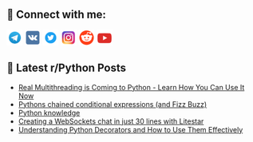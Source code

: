 ## 🔎 Connect with me:
[<img src="https://github.com/bullbesh/bullbesh/blob/main/images/Telegram.png" width="32" height="32" />](https://t.me/bullbesh)
[<img src="https://github.com/bullbesh/bullbesh/blob/main/images/VK.png" width="32" height="32" />](https://vk.com/bullbesh)
[<img src="https://github.com/bullbesh/bullbesh/blob/main/images/Twitter.png" width="32" height="32" />](https://twitter.com/bullbesh1)
[<img src="https://github.com/bullbesh/bullbesh/blob/main/images/Instagram.png" width="32" height="32" />](https://www.instagram.com/bullbesh)
[<img src="https://github.com/bullbesh/bullbesh/blob/main/images/Reddit.png" width="32" height="32" />](https://www.reddit.com/user/bullbesh)
[<img src="https://github.com/bullbesh/bullbesh/blob/main/images/YouTube.png" width="32" height="32" />](https://www.youtube.com/channel/UCtfjRs6uzgq5mfm8S06WTcg)

## 📕 Latest r/Python Posts
<!-- BLOG-POST-LIST:START -->
- [Real Multithreading is Coming to Python - Learn How You Can Use It Now](https://www.reddit.com/r/Python/comments/13heek6/real_multithreading_is_coming_to_python_learn_how/)
- [Pythons chained conditional expressions &lpar;and Fizz Buzz&rpar;](https://www.reddit.com/r/Python/comments/13hd4k4/pythons_chained_conditional_expressions_and_fizz/)
- [Python knowledge](https://www.reddit.com/r/Python/comments/13hcwes/python_knowledge/)
- [Creating a WebSockets chat in just 30 lines with Litestar](https://www.reddit.com/r/Python/comments/13hcmuu/creating_a_websockets_chat_in_just_30_lines_with/)
- [Understanding Python Decorators and How to Use Them Effectively](https://www.reddit.com/r/Python/comments/13hchou/understanding_python_decorators_and_how_to_use/)
<!-- BLOG-POST-LIST:END -->
